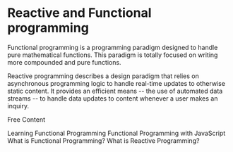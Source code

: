# Reactive and Functional programming

Functional programming is a programming paradigm designed to handle pure mathematical functions. This paradigm is totally focused on writing more compounded and pure functions.

Reactive programming describes a design paradigm that relies on asynchronous programming logic to handle real-time updates to otherwise static content. It provides an efficient means -- the use of automated data streams -- to handle data updates to content whenever a user makes an inquiry.

<ResourceGroupTitle>Free Content</ResourceGroupTitle>

<BadgeLink badgeText='Watch' href='youtube.com/watch?v=e-5obm1G_FY'>Learning Functional Programming</BadgeLink>
<BadgeLink colorScheme='yellow' badgeText='Read' href='https://www.telerik.com/blogs/functional-programming-javascript'>Functional Programming with JavaScript</BadgeLink>
<BadgeLink colorScheme='yellow' badgeText='Read' href='https://www.freecodecamp.org/news/functional-programming-in-javascript/'>What is Functional Programming?</BadgeLink>
<BadgeLink colorScheme='yellow' badgeText='Read' href='https://www.techtarget.com/searchapparchitecture/definition/reactive-programming'>What is Reactive Programming?</BadgeLink>
